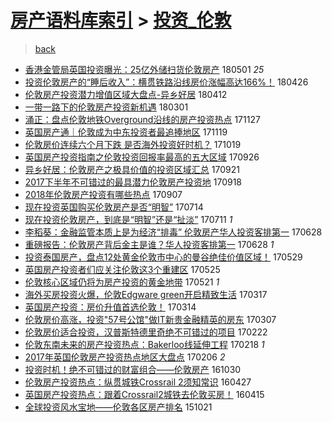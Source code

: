 [房产语料库索引](../../README.md)  > [投资_伦敦](投资_伦敦.md)
====
> [back](../README.md)

- [香港金管局英国投资曝光：25亿外储扫货伦敦房产](http://jkwz.applinzi.com/ittc/7098070225696326673.html#%E9%A6%99%E6%B8%AF%E9%87%91%E7%AE%A1%E5%B1%80%E8%8B%B1%E5%9B%BD%E6%8A%95%E8%B5%84%E6%9B%9D%E5%85%89%EF%BC%9A25%E4%BA%BF%E5%A4%96%E5%82%A8%E6%89%AB%E8%B4%A7%E4%BC%A6%E6%95%A6%E6%88%BF%E4%BA%A7) 180501 *25* 
- [投资伦敦房产的“睡后收入”：横贯铁路沿线房价涨幅高达166%！](http://jkwz.applinzi.com/ittc/7096229072487318539.html#%E6%8A%95%E8%B5%84%E4%BC%A6%E6%95%A6%E6%88%BF%E4%BA%A7%E7%9A%84%E2%80%9C%E7%9D%A1%E5%90%8E%E6%94%B6%E5%85%A5%E2%80%9D%EF%BC%9A%E6%A8%AA%E8%B4%AF%E9%93%81%E8%B7%AF%E6%B2%BF%E7%BA%BF%E6%88%BF%E4%BB%B7%E6%B6%A8%E5%B9%85%E9%AB%98%E8%BE%BE166%25%EF%BC%81) 180426  
- [伦敦房产投资潜力增值区域大盘点-异乡好居](http://jkwz.applinzi.com/ittc/7091117180789982225.html#%E4%BC%A6%E6%95%A6%E6%88%BF%E4%BA%A7%E6%8A%95%E8%B5%84%E6%BD%9C%E5%8A%9B%E5%A2%9E%E5%80%BC%E5%8C%BA%E5%9F%9F%E5%A4%A7%E7%9B%98%E7%82%B9-%E5%BC%82%E4%B9%A1%E5%A5%BD%E5%B1%85) 180412  
- [一带一路下的伦敦房产投资新机遇](http://jkwz.applinzi.com/ittc/7075545668498490378.html#%E4%B8%80%E5%B8%A6%E4%B8%80%E8%B7%AF%E4%B8%8B%E7%9A%84%E4%BC%A6%E6%95%A6%E6%88%BF%E4%BA%A7%E6%8A%95%E8%B5%84%E6%96%B0%E6%9C%BA%E9%81%87) 180301  
- [涌正：盘点伦敦地铁Overground沿线的房产投资热点](http://jkwz.applinzi.com/ittc/7040701742759543825.html#%E6%B6%8C%E6%AD%A3%EF%BC%9A%E7%9B%98%E7%82%B9%E4%BC%A6%E6%95%A6%E5%9C%B0%E9%93%81Overground%E6%B2%BF%E7%BA%BF%E7%9A%84%E6%88%BF%E4%BA%A7%E6%8A%95%E8%B5%84%E7%83%AD%E7%82%B9) 171127  
- [英国房产通｜伦敦成为中东投资者最追捧地区](http://jkwz.applinzi.com/ittc/7037613464984503313.html#%E8%8B%B1%E5%9B%BD%E6%88%BF%E4%BA%A7%E9%80%9A%EF%BD%9C%E4%BC%A6%E6%95%A6%E6%88%90%E4%B8%BA%E4%B8%AD%E4%B8%9C%E6%8A%95%E8%B5%84%E8%80%85%E6%9C%80%E8%BF%BD%E6%8D%A7%E5%9C%B0%E5%8C%BA) 171119  
- [伦敦房价连续六个月下跌 是否海外投资好时机？](http://jkwz.applinzi.com/ittc/7026091745161511952.html#%E4%BC%A6%E6%95%A6%E6%88%BF%E4%BB%B7%E8%BF%9E%E7%BB%AD%E5%85%AD%E4%B8%AA%E6%9C%88%E4%B8%8B%E8%B7%8C+%E6%98%AF%E5%90%A6%E6%B5%B7%E5%A4%96%E6%8A%95%E8%B5%84%E5%A5%BD%E6%97%B6%E6%9C%BA%EF%BC%9F) 171019  
- [英国房产投资指南之伦敦投资回报率最高的五大区域](http://jkwz.applinzi.com/ittc/7017571880209482768.html#%E8%8B%B1%E5%9B%BD%E6%88%BF%E4%BA%A7%E6%8A%95%E8%B5%84%E6%8C%87%E5%8D%97%E4%B9%8B%E4%BC%A6%E6%95%A6%E6%8A%95%E8%B5%84%E5%9B%9E%E6%8A%A5%E7%8E%87%E6%9C%80%E9%AB%98%E7%9A%84%E4%BA%94%E5%A4%A7%E5%8C%BA%E5%9F%9F) 170926  
- [异乡好居：伦敦房产之极具价值的投资区域汇总](http://jkwz.applinzi.com/ittc/7015813344630670353.html#%E5%BC%82%E4%B9%A1%E5%A5%BD%E5%B1%85%EF%BC%9A%E4%BC%A6%E6%95%A6%E6%88%BF%E4%BA%A7%E4%B9%8B%E6%9E%81%E5%85%B7%E4%BB%B7%E5%80%BC%E7%9A%84%E6%8A%95%E8%B5%84%E5%8C%BA%E5%9F%9F%E6%B1%87%E6%80%BB) 170921  
- [2017下半年不可错过的最具潜力伦敦房产投资地](http://jkwz.applinzi.com/ittc/7014673234920997905.html#2017%E4%B8%8B%E5%8D%8A%E5%B9%B4%E4%B8%8D%E5%8F%AF%E9%94%99%E8%BF%87%E7%9A%84%E6%9C%80%E5%85%B7%E6%BD%9C%E5%8A%9B%E4%BC%A6%E6%95%A6%E6%88%BF%E4%BA%A7%E6%8A%95%E8%B5%84%E5%9C%B0) 170918  
- [2018年伦敦房产投资有哪些热点](http://jkwz.applinzi.com/ittc/7010639984695182353.html#2018%E5%B9%B4%E4%BC%A6%E6%95%A6%E6%88%BF%E4%BA%A7%E6%8A%95%E8%B5%84%E6%9C%89%E5%93%AA%E4%BA%9B%E7%83%AD%E7%82%B9) 170907  
- [现在投资英国购买伦敦房产是否“明智”](http://jkwz.applinzi.com/ittc/6990118344588788753.html#%E7%8E%B0%E5%9C%A8%E6%8A%95%E8%B5%84%E8%8B%B1%E5%9B%BD%E8%B4%AD%E4%B9%B0%E4%BC%A6%E6%95%A6%E6%88%BF%E4%BA%A7%E6%98%AF%E5%90%A6%E2%80%9C%E6%98%8E%E6%99%BA%E2%80%9D) 170714  
- [现在投资伦敦房产，到底是“明智”还是“扯淡”](http://jkwz.applinzi.com/ittc/6989080623942468624.html#%E7%8E%B0%E5%9C%A8%E6%8A%95%E8%B5%84%E4%BC%A6%E6%95%A6%E6%88%BF%E4%BA%A7%EF%BC%8C%E5%88%B0%E5%BA%95%E6%98%AF%E2%80%9C%E6%98%8E%E6%99%BA%E2%80%9D%E8%BF%98%E6%98%AF%E2%80%9C%E6%89%AF%E6%B7%A1%E2%80%9D) 170711 *1* 
- [李稻葵：金融监管本质上是为经济“排毒” 伦敦房产华人投资客排第一](http://jkwz.applinzi.com/ittc/6984275726428537861.html#%E6%9D%8E%E7%A8%BB%E8%91%B5%EF%BC%9A%E9%87%91%E8%9E%8D%E7%9B%91%E7%AE%A1%E6%9C%AC%E8%B4%A8%E4%B8%8A%E6%98%AF%E4%B8%BA%E7%BB%8F%E6%B5%8E%E2%80%9C%E6%8E%92%E6%AF%92%E2%80%9D+%E4%BC%A6%E6%95%A6%E6%88%BF%E4%BA%A7%E5%8D%8E%E4%BA%BA%E6%8A%95%E8%B5%84%E5%AE%A2%E6%8E%92%E7%AC%AC%E4%B8%80) 170628  
- [重磅报告：伦敦房产背后金主是谁？华人投资客排第一](http://jkwz.applinzi.com/ittc/6984179767346463748.html#%E9%87%8D%E7%A3%85%E6%8A%A5%E5%91%8A%EF%BC%9A%E4%BC%A6%E6%95%A6%E6%88%BF%E4%BA%A7%E8%83%8C%E5%90%8E%E9%87%91%E4%B8%BB%E6%98%AF%E8%B0%81%EF%BC%9F%E5%8D%8E%E4%BA%BA%E6%8A%95%E8%B5%84%E5%AE%A2%E6%8E%92%E7%AC%AC%E4%B8%80) 170628 *1* 
- [投资泰国房产，盘点12处黄金伦敦市中心的曼谷绝佳价值区域！](http://jkwz.applinzi.com/ittc/6973152892222440453.html#%E6%8A%95%E8%B5%84%E6%B3%B0%E5%9B%BD%E6%88%BF%E4%BA%A7%EF%BC%8C%E7%9B%98%E7%82%B912%E5%A4%84%E9%BB%84%E9%87%91%E4%BC%A6%E6%95%A6%E5%B8%82%E4%B8%AD%E5%BF%83%E7%9A%84%E6%9B%BC%E8%B0%B7%E7%BB%9D%E4%BD%B3%E4%BB%B7%E5%80%BC%E5%8C%BA%E5%9F%9F%EF%BC%81) 170529  
- [英国房产投资者们应关注伦敦这3个重建区](http://jkwz.applinzi.com/ittc/6971597820858483716.html#%E8%8B%B1%E5%9B%BD%E6%88%BF%E4%BA%A7%E6%8A%95%E8%B5%84%E8%80%85%E4%BB%AC%E5%BA%94%E5%85%B3%E6%B3%A8%E4%BC%A6%E6%95%A6%E8%BF%993%E4%B8%AA%E9%87%8D%E5%BB%BA%E5%8C%BA) 170525  
- [伦敦核心区域仍将为房产投资的黄金地带](http://jkwz.applinzi.com/ittc/6970063852992463876.html#%E4%BC%A6%E6%95%A6%E6%A0%B8%E5%BF%83%E5%8C%BA%E5%9F%9F%E4%BB%8D%E5%B0%86%E4%B8%BA%E6%88%BF%E4%BA%A7%E6%8A%95%E8%B5%84%E7%9A%84%E9%BB%84%E9%87%91%E5%9C%B0%E5%B8%A6) 170521 *1* 
- [海外买房投资火爆，伦敦Edgware green开启精致生活](http://jkwz.applinzi.com/ittc/6946065612248974340.html#%E6%B5%B7%E5%A4%96%E4%B9%B0%E6%88%BF%E6%8A%95%E8%B5%84%E7%81%AB%E7%88%86%EF%BC%8C%E4%BC%A6%E6%95%A6Edgware+green%E5%BC%80%E5%90%AF%E7%B2%BE%E8%87%B4%E7%94%9F%E6%B4%BB) 170317  
- [英国房产投资：房价升值首选伦敦！](http://jkwz.applinzi.com/ittc/6944938988019385348.html#%E8%8B%B1%E5%9B%BD%E6%88%BF%E4%BA%A7%E6%8A%95%E8%B5%84%EF%BC%9A%E6%88%BF%E4%BB%B7%E5%8D%87%E5%80%BC%E9%A6%96%E9%80%89%E4%BC%A6%E6%95%A6%EF%BC%81) 170314  
- [伦敦房价高涨，投资&quot;57号公馆&quot;做IT新贵金融精英的房东](http://jkwz.applinzi.com/ittc/6942350727937803268.html#%E4%BC%A6%E6%95%A6%E6%88%BF%E4%BB%B7%E9%AB%98%E6%B6%A8%EF%BC%8C%E6%8A%95%E8%B5%84%26quot%3B57%E5%8F%B7%E5%85%AC%E9%A6%86%26quot%3B%E5%81%9AIT%E6%96%B0%E8%B4%B5%E9%87%91%E8%9E%8D%E7%B2%BE%E8%8B%B1%E7%9A%84%E6%88%BF%E4%B8%9C) 170307  
- [伦敦房价适合投资，汉普斯特德里奇绝不可错过的项目](http://jkwz.applinzi.com/ittc/6937524519031014405.html#%E4%BC%A6%E6%95%A6%E6%88%BF%E4%BB%B7%E9%80%82%E5%90%88%E6%8A%95%E8%B5%84%EF%BC%8C%E6%B1%89%E6%99%AE%E6%96%AF%E7%89%B9%E5%BE%B7%E9%87%8C%E5%A5%87%E7%BB%9D%E4%B8%8D%E5%8F%AF%E9%94%99%E8%BF%87%E7%9A%84%E9%A1%B9%E7%9B%AE) 170222  
- [伦敦东南未来的房产投资热点：Bakerloo线延伸工程](http://jkwz.applinzi.com/ittc/6935976283443037188.html#%E4%BC%A6%E6%95%A6%E4%B8%9C%E5%8D%97%E6%9C%AA%E6%9D%A5%E7%9A%84%E6%88%BF%E4%BA%A7%E6%8A%95%E8%B5%84%E7%83%AD%E7%82%B9%EF%BC%9ABakerloo%E7%BA%BF%E5%BB%B6%E4%BC%B8%E5%B7%A5%E7%A8%8B) 170218 *1* 
- [2017年英国伦敦房产投资热点地区大盘点](http://jkwz.applinzi.com/ittc/6931528366934197253.html#2017%E5%B9%B4%E8%8B%B1%E5%9B%BD%E4%BC%A6%E6%95%A6%E6%88%BF%E4%BA%A7%E6%8A%95%E8%B5%84%E7%83%AD%E7%82%B9%E5%9C%B0%E5%8C%BA%E5%A4%A7%E7%9B%98%E7%82%B9) 170206 *2* 
- [投资时机！绝不可错过的财富组合——伦敦房产](http://jkwz.applinzi.com/ittc/6894769088080905221.html#%E6%8A%95%E8%B5%84%E6%97%B6%E6%9C%BA%EF%BC%81%E7%BB%9D%E4%B8%8D%E5%8F%AF%E9%94%99%E8%BF%87%E7%9A%84%E8%B4%A2%E5%AF%8C%E7%BB%84%E5%90%88%E2%80%94%E2%80%94%E4%BC%A6%E6%95%A6%E6%88%BF%E4%BA%A7) 161030  
- [伦敦房产投资热点：纵贯城铁Crossrail 2须知常识](http://jkwz.applinzi.com/ittc/6825803862082323460.html#%E4%BC%A6%E6%95%A6%E6%88%BF%E4%BA%A7%E6%8A%95%E8%B5%84%E7%83%AD%E7%82%B9%EF%BC%9A%E7%BA%B5%E8%B4%AF%E5%9F%8E%E9%93%81Crossrail+2%E9%A1%BB%E7%9F%A5%E5%B8%B8%E8%AF%86) 160427  
- [英国房产投资热点：跟着Crossrail2城铁去伦敦买房！](http://jkwz.applinzi.com/ittc/6821035300541170692.html#%E8%8B%B1%E5%9B%BD%E6%88%BF%E4%BA%A7%E6%8A%95%E8%B5%84%E7%83%AD%E7%82%B9%EF%BC%9A%E8%B7%9F%E7%9D%80Crossrail2%E5%9F%8E%E9%93%81%E5%8E%BB%E4%BC%A6%E6%95%A6%E4%B9%B0%E6%88%BF%EF%BC%81) 160415  
- [全球投资风水宝地——伦敦各区房产排名](http://jkwz.applinzi.com/ittc/6755633092023895045.html#%E5%85%A8%E7%90%83%E6%8A%95%E8%B5%84%E9%A3%8E%E6%B0%B4%E5%AE%9D%E5%9C%B0%E2%80%94%E2%80%94%E4%BC%A6%E6%95%A6%E5%90%84%E5%8C%BA%E6%88%BF%E4%BA%A7%E6%8E%92%E5%90%8D) 151021  
